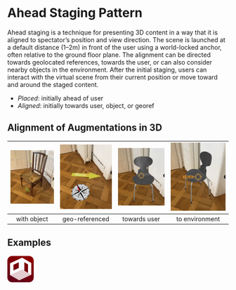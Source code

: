 # Ahead Staging Pattern

Ahead staging is a technique for presenting 3D content in a way that it is aligned to spectator’s position and view direction. The scene is launched at a default distance (1–2m) in front of the user using a world-locked anchor, often relative to the ground floor plane. The alignment can be directed towards geolocated references, towards the user, or can also consider nearby objects in the environment. After the initial staging, users can interact with the virtual scene from their current position or move toward and around the staged content.

* _Placed_: initially ahead of user
* _Aligned_: initially towards user, object, or georef

## Alignment of Augmentations in 3D
| <img src="../assets/images/withobj.jpg" width="200"> | <img src="../assets/images/north.jpg" width="200"> | <img src="../assets/images/touser.jpg" width="200"> | <img src="../assets/images/towall.jpg" width="200"> |
|:---:|:---:|:---:|:---:|
| with object | geo-referenced | towards user | to environment |

## Examples

<a href="https://github.com/ARpatterns/declare/tree/main/AheadStaging">
  <img src="../assets/logos/archi-vr.png" width="60" alt="ARchi VR">
</a>